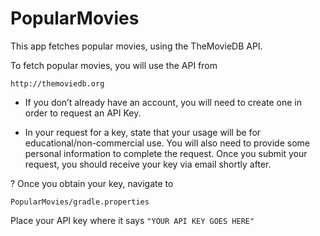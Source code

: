 # PopularMovies
This app fetches popular movies, using the TheMovieDB API.

To fetch popular movies, you will use the API from

```
http://themoviedb.org
```

* If you don’t already have an account, you will need to
create one in order to request an API Key.

* In your request for a key, state that your usage
will be for educational/non-commercial use.
You will also need to provide some personal information to complete the request.
Once you submit your request, you should receive your key via email shortly after.

? Once you obtain your key, navigate to
```
PopularMovies/gradle.properties
```

Place your API key where it says `"YOUR API KEY GOES HERE"`
